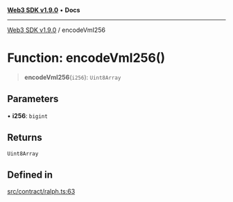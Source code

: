 [**Web3 SDK v1.9.0**](../README.md) • **Docs**

***

[Web3 SDK v1.9.0](../globals.md) / encodeVmI256

# Function: encodeVmI256()

> **encodeVmI256**(`i256`): `Uint8Array`

## Parameters

• **i256**: `bigint`

## Returns

`Uint8Array`

## Defined in

[src/contract/ralph.ts:63](https://github.com/Mystic-Nayy/alephium-web3/blob/c1afd789a197ce5fe21f08c2965942090157c33d/packages/web3/src/contract/ralph.ts#L63)
